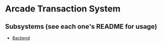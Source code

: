# Arcade Transaction System

## Subsystems (see each one's README for usage)
- [Backend](./backend)
